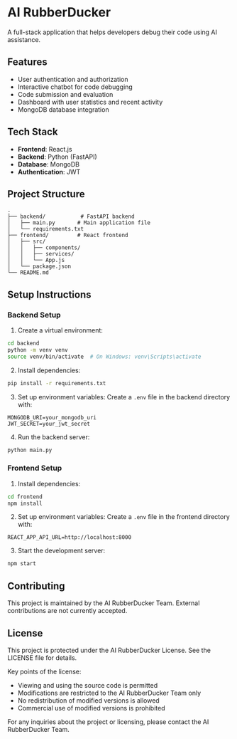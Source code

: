 # AI RubberDucker

A full-stack application that helps developers debug their code using AI assistance.

## Features

- User authentication and authorization
- Interactive chatbot for code debugging
- Code submission and evaluation
- Dashboard with user statistics and recent activity
- MongoDB database integration

## Tech Stack

- **Frontend**: React.js
- **Backend**: Python (FastAPI)
- **Database**: MongoDB
- **Authentication**: JWT

## Project Structure

```
.
├── backend/           # FastAPI backend
│   ├── main.py       # Main application file
│   └── requirements.txt
├── frontend/         # React frontend
│   ├── src/
│   │   ├── components/
│   │   ├── services/
│   │   └── App.js
│   └── package.json
└── README.md
```

## Setup Instructions

### Backend Setup

1. Create a virtual environment:

```bash
cd backend
python -m venv venv
source venv/bin/activate  # On Windows: venv\Scripts\activate
```

2. Install dependencies:

```bash
pip install -r requirements.txt
```

3. Set up environment variables:
   Create a `.env` file in the backend directory with:

```
MONGODB_URI=your_mongodb_uri
JWT_SECRET=your_jwt_secret
```

4. Run the backend server:

```bash
python main.py
```

### Frontend Setup

1. Install dependencies:

```bash
cd frontend
npm install
```

2. Set up environment variables:
   Create a `.env` file in the frontend directory with:

```
REACT_APP_API_URL=http://localhost:8000
```

3. Start the development server:

```bash
npm start
```

## Contributing

This project is maintained by the AI RubberDucker Team. External contributions are not currently accepted.

## License

This project is protected under the AI RubberDucker License. See the LICENSE file for details.

Key points of the license:

- Viewing and using the source code is permitted
- Modifications are restricted to the AI RubberDucker Team only
- No redistribution of modified versions is allowed
- Commercial use of modified versions is prohibited

For any inquiries about the project or licensing, please contact the AI RubberDucker Team.
